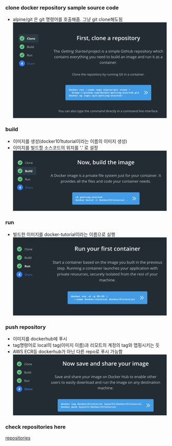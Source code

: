 ### clone docker repository sample source code
- alpine/git 은 git 명령어를 호출해줌. 그냥 git clone해도됨
![img](img/docker-repository1.png)

### build
- 이미지를 생성(docker101tutorial이라는 이름의 이미지 생성)
- 이미지를 빌드할 소스코드의 위치를 '.' 로 설정
![img2](img/docker-repository2.png)

### run
- 빌드한 이미지를 docker-tutorial이라는 이름으로 실행
![img3](img/docker-repository3.png)

### push repository
- 이미지를 dockerhub에 푸시
- tag명령어로 local의 tag(이미지 이름)과 리모트의 계정의 tag와 맵핑시키는 듯
- AWS ECR등 dockerhub가 아닌 다른 repo로 푸시 가능함
![img4](img/docker-repository4.png)

### check repositories here
[repositories](https://hub.docker.com/repositories)